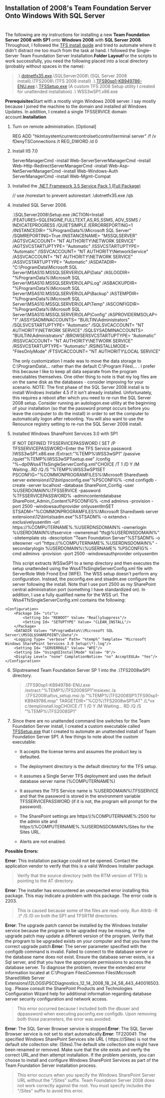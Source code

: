 

## Installation of 2008's Team Foundation Server Onto Windows With SQL Server
#
The following are my instructions for installing a new **Team Foundation Server 2008 with SP1** onto **Windows 2008** with **SQL Server 2008**. Throughout, I followed the [TFS install guide](https://www.microsoft.com/downloads/details.aspx?FamilyID=ff12844f-398c-4fe9-8b0d-9e84181d9923&displaylang=en) and tried to automate where it didn't distract me too much from the task at hand. I followed the Single-Server Team Foundation Server Installation.**Folder Layout**For the scripts to work successfully, you need the following placed into a local directory (probably without spaces in the name):

> .\\ [dotnetfx35.exe](https://www.microsoft.com/downloads/details.aspx?FamilyId=AB99342F-5D1A-413D-8319-81DA479AB0D7&displaylang=en).\\SQLServer2008\\ (SQL Server 2008 install).\\TFS2008\\ (TFS 2008 install) .\\ [TFS90sp1-KB949786-ENU.exe](https://www.microsoft.com/downloads/details.aspx?familyid=9E40A5B6-DA41-43A2-A06D-3CEE196BFE3D&displaylang=en).\\ [TFSSetup.exe](https://intellitect.com/wp-content/uploads/binary/InstallingTeamFoundationServer2008onWind_7484/TFSSetup.zip) (A custom TFS 2008 Setup utility I created for unattended installation) .\\ WSS3wSP1.x86.exe

**Prerequisites**Start with a mostly virgin Windows 2008 server. I say mostly because I joined the machine to the domain and installed all Windows Updates. In addition, I created a single TFSSERVICE domain account.**Installation**

1. Turn on remote administration. [Optional]
    
    REG ADD "hklm\\system\\currentcontrolset\\control\\terminal server" /f /v fDenyTSConnections /t REG_DWORD /d 0
    
2. Install IIS 7.0
    
    ServerManagerCmd -install Web-ServerServerManagerCmd -install Web-Http-RedirectServerManagerCmd -install Web-Asp-NetServerManagerCmd -install Web-Windows-Auth ServerManagerCmd -install Web-Mgmt-Compat
    
3. Installed the [.NET Framework 3.5 Service Pack 1 (Full Package)](https://download.microsoft.com/download/2/0/e/20e90413-712f-438c-988e-fdaa79a8ac3d/dotnetfx35.exe)
    
    // use /norestart to prevent autorestart .\\dotnetfx35.exe /qb
    
4. Installed SQL Server 2008.
    
    .\\SQLServer2008\\Setup.exe /ACTION=Install /FEATURES=SQLENGINE,FULLTEXT,AS,RS,SSMS, ADV_SSMS / INDICATEPROGRESS /QUIETSIMPLE /ERRORREPORTING=1 /INSTANCEDIR= "%ProgramData%\\Microsoft SQL Server" /SQMREPORTING=True /INSTANCENAME= "MSSQLSERVER" /AGTSVCACCOUNT= "NT AUTHORITY\\NETWORK SERVICE" /AGTSVCSTARTUPTYPE= "Automatic" /ISSVCSTARTUPTYPE= "Automatic" /ISSVCACCOUNT= "NT AUTHORITY\\NetworkService" /ASSVCACCOUNT= "NT AUTHORITY\\NETWORK SERVICE" /ASSVCSTARTUPTYPE= "Automatic" /ASDATADIR= "C:\\ProgramData\\Microsoft SQL Server\\MSAS10.MSSQLSERVER\\OLAP\\Data" /ASLOGDIR= "%ProgramData%\\Microsoft SQL Server\\MSAS10.MSSQLSERVER\\OLAP\\Log" /ASBACKUPDIR= "%ProgramData%\\Microsoft SQL Server\\MSAS10.MSSQLSERVER\\OLAP\\Backup" /ASTEMPDIR= "%ProgramData%\\Microsoft SQL Server\\MSAS10.MSSQLSERVER\\OLAP\\Temp" /ASCONFIGDIR= "%ProgramData%\\Microsoft SQL Server\\MSAS10.MSSQLSERVER\\OLAP\\Config" /ASPROVIDERMSOLAP= "1" /ASSYSADMINACCOUNTS= "BUILTIN\\Administrators" /SQLSVCSTARTUPTYPE= "Automatic" /SQLSVCACCOUNT= "NT AUTHORITY\\NETWORK SERVICE" /SQLSYSADMINACCOUNTS= "BUILTIN\\Administrators" /BROWSERSVCSTARTUPTYPE= "Automatic" /RSSVCACCOUNT= "NT AUTHORITY\\NETWORK SERVICE" /RSSVCSTARTUPTYPE= "Automatic" /RSINSTALLMODE= "FilesOnlyMode" /FTSVCACCOUNT= "NT AUTHORITY\\LOCAL SERVICE"
    
    The only customization I made was to move the data storage to C:\\ProgramData\\... rather than the default C:\\Program Files\\... . I prefer this because I like to keep all data separate from the program executables themselves. One other thing to note is that my log files are on the same disk as the databases - consider improving for your scenario. NOTE: The first phase of the SQL Server 2008 install is to install Windows Installer 4.5 if it isn't already installed. Unfortunately, this requires a reboot after which you need to re-run the SQL Server 2008 setup. Consider running an autologon.exe utility at the beginning of your installation (so that the password prompt occurs before you leave the computer to do the install) in order to set the computer to automatically logon after rebooting. You will also want to use the Renounce registry setting to re-run the SQL Server 2008 install.
    
5. Installed Windows SharePoint Services 3.0 with SP1
    
    IF NOT DEFINED TFSSERVICEPASSWORD ( SET /P TFSSERVICEPASSWORD=Enter the TFS Service password: )WSS3wSP1.x86.exe /Extract:"%TEMP%\\WSS3wSP1" /passive /quiet"%TEMP%\\WSS3wSP1\\setup.exe" /config "%~dp0Wss4TfsSingleServerConfig.xml"CHOICE /T 1 /D Y /M Waiting...RD /Q /S "%TEMP%\\WSS3wSP1SET PSCONFIG="%COMMONPROGRAMFILES%\\Microsoft Shared\\web server extensions\\12\\bin\\psconfig.exe"%PSCONFIG% -cmd configdb -create -server localhost -database SharePoint_Config -user %USERDOMAIN%\\TFSSERVICE -password %TFSSERVICEPASSWORD% -admincontentdatabase SharePoint_Admin_Content%PSCONFIG% -cmd adminvs -provision -port 2500 -windowsauthprovider onlyusentlmSET STSADM="%COMMONPROGRAMFILES%\\Microsoft Shared\\web server extensions\\12\\bin\\stsadm.exe"%STSADM% -o extendvs -exclusivelyusentlm -url https://%COMPUTERNAME%.%USERDNSDOMAIN% -ownerlogin %USERDOMAIN%\\tfsservice -owneremail "tfs@%USERDNSDOMAIN%" -sitetemplate sts -description "Team Foundation Server"%STSADM% -o siteowner -url "https://%COMPUTERNAME%.%USERDNSDOMAIN%" -secondarylogin %USERDOMAIN%\\%USERNAME% %PSCONFIG% -cmd adminvs -provision -port 2500 -windowsauthprovider onlyusentlm
    
    This script extracts WSSwSP1 to a temp directory and then executes the setup unattended using the Wss4TfsSingleServerConfig.xml file with ServerRole Web Frond End (WFE). The WSS setup doesn't perform any configuration. Instead, the psconfig.exe and stsadm.exe configure the server following the install. Note that I use port 2500 as my SharePoint central administration port (something I have standardized on). In addition, I use a fully qualified name for the WSS url. The Wss4TfsSingleServerConfig.xml contains the following:

```    
<Configuration>
	<Package Id= "sts"\>
		<Setting Id= "REBOOT" Value= "ReallySuppress"/>
		<Setting Id= "SETUPTYPE" Value= "CLEAN_INSTALL"/>
	</Package>
	<DATADIR Value= "%ProgramData%\\Microsoft SQL Server\\MSSQL$SHAREPOINT\\Data"/>
	<Logging Type= "verbose" Path= "%temp%" Template= "Microsoft Windows SharePoint Services 3.0 Setup(\*).log"/>
	<Setting Id= "SERVERROLE" Value= "WFE"/>
	<Setting Id= "UsingUIInstallMode" Value= "0"/>
	<Display Level= "none" CompletionNotice= "no" AcceptEULA= "Yes"/>
</Configuration>
```
    
6. Slipstreamed Team Foundation Server SP 1 into the .\\TFS2008wSP1 directory.
    
    > .\\TFS90sp1-KB949786-ENU.exe /extract:"%TEMP%\\TFS2008SP1"msiexec /a .\\TFS2008\\at\\vs_setup.msi /p "%TEMP%\\TFS2008SP1\\TFS90sp1-KB949786.msp" TARGETDIR="%CD%\\TFS2008wSP1\\AT" /L\*vx c:\\temp\\install.logCHOICE /T 1 /D Y /M Waiting... RD /Q /S "%TEMP%\\TFS2008SP1"
    
7. Since there are no unattended command line switches for the Team Foundation Server install, I created a custom executable called [TFSSetup.exe](https://intellitect.com/wp-content/uploads/binary/InstallingTeamFoundationServer2008onWind_7484/TFSSetup.zip) that I created to automate an unattended install of Team Foundation Server SP1. A few things to note about the custom executable:
    
    - It accepts the license terms and assumes the product key is defaulted.
        
    - The deployment directory is the default directory for the TFS setup.
        
    - It assumes a Single Server TFS deployment and uses the default database server name (%COMPUTERNAME%)
        
    - It assumes the TFS Service name is %USERDOMAIN%\\TFSSERVICE and that the password is stored in the environment variable TFSSERVICEPASSWORD (if it is not, the program will prompt for the password).
        
    - The SharePoint settings are https:\\\\%COMPUTERNAME%:2500 for the admin site and https:\\\\%COMPUTERNAME%.%USERDNSDOMAIN%/Sites for the Sites URL.
        
    - Alerts are not enabled.
        

**Possible Errors:**

**Error**: This installation package could not be opened. Contact the application vendor to verify that this is a valid Windows Installer package.

> Verify that the source directory (with the RTM version of TFS) is pointing to the AT directory.

**Error**: The installer has encountered an unexpected error installing this package. This may indicate a problem with this package. The error code is 2203.

> This is caused because some of the files are read-only. Run Attrib -R .\\\* /S /D on both the SP1 and TFSRTM directories.

**Error**: The upgrade patch cannot be installed by the Windows Installer service because the program to be upgraded may be missing, or the upgrade patch may update a different version of the program. Verify that the program to be upgraded exists on your computer and that you have the correct upgrade patch.**Error**: The server parameter specified with the configdb command is invalid. Failed to connect to the database server or the database name does not exist. Ensure the database server exists, is a Sql server, and that you have the appropriate permissions to access the database server. To diagnose the problem, review the extended error information located at C:\\Program Files\\Common Files\\Microsoft Shared\\Web Server Extensions\\12LOGS\\PSCDiagnostics_12_14_2008_18_24_58_443_440016503.log . Please consult the SharePoint Products and Technologies Configuration Wizard help for additional information regarding database server security configuration and network access.

> This error occurred because I included both the dbuser and dppassword when executing psconfig.exe configdb. Upon removing both those parameters, the error was avoided.

**Error**: The SQL Server Browser service is stopped.**Error**: The SQL Server Browser service is not set to start automatically.**Error**: TF220041: The specified Windows SharePoint Services site URL ( https://<DefaultSiteURL>/Sites) is not the default site collection site: (Sites).The default site collection site might have been renamed or removed. Make sure that the site exists and verify the correct URL,and then attempt installation. If the problem persists, you can choose to install and configure Windows SharePoint Services as part of the Team Foundation Server installation process.

> This error occurs when you specify the Windows SharePoint Server URL without the "/Sites" suffix. Team Foundation Server 2008 does not work correctly against the root. You must specify includes the "/Sites" suffix to avoid this error.
